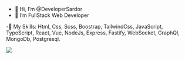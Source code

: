 - 👋 Hi, I’m @DeveloperSardor
- 👀 I’m FullStack Web Developer

-🤨 My Skills: Html, Css, Scss, Boostrap, TailwindCss, JavaScript, TypeScript, React, Vue, NodeJs, Express,
        Fastify, WebSocket, GraphQl, MongoDb, Postgresql.


<img src="https://picsum.photos/300/3000"/>
